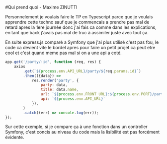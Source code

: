 #Qui prend quoi - Maxime ZINUTTI

Personnelement je voulais faire le TP en Typescript parce que je voulais apprendre cette techno sauf que je commencais a prendre pas mal de retard apres la 1ere journée donc j'ai fais ca comme dans les explications, en tant que back j'avais pas mal de truc à assimiler juste avec tout ça.

En suite express.js comparé a Symfony que j'ai plus utilisé c'est pas fou, le code ca devient vite le bordel apres pour faire un petit projet ca peut etre cool et c'est quand meme pas mal si on a une api a coté.<br>
```js
app.get('/party/:id', function (req, res) {
    axios
        .get(`${process.env.API_URL}/party/${req.params.id}`)
        .then(({data}) =>
            res.render('party', {
                party: data,
                title: data.name,
                url: `${process.env.FRONT_URL}:${process.env.PORT}/party/${data._id}`,
                api: `${process.env.API_URL}`
            }),
        )
        .catch((err) => console.log(err));
});
```
Sur cette exemple, si je compare ça à une fonction dans un controller Symfony, c'est concis au niveau du code mais la lisibilité est pas forcément évidente. 
